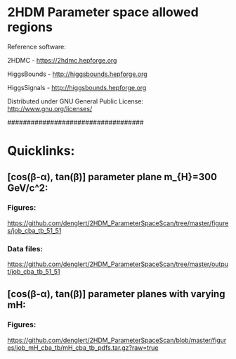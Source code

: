 # 2HDM Parameter space allowed regions

Reference software:

2HDMC - https://2hdmc.hepforge.org

HiggsBounds - http://higgsbounds.hepforge.org

HiggsSignals - http://higgsbounds.hepforge.org

Distributed under GNU General Public License: http://www.gnu.org/licenses/

###################################

# Quicklinks:

## [cos(&beta;-&alpha;), tan(&beta;)] parameter plane m_{H}=300 GeV/c^2:
 
### Figures:
https://github.com/denglert/2HDM_ParameterSpaceScan/tree/master/figures/job_cba_tb_51_51

### Data files:
https://github.com/denglert/2HDM_ParameterSpaceScan/tree/master/output/job_cba_tb_51_51

## [cos(&beta;-&alpha;), tan(&beta;)] parameter planes with varying mH:

### Figures:
https://github.com/denglert/2HDM_ParameterSpaceScan/blob/master/figures/job_mH_cba_tb/mH_cba_tb_pdfs.tar.gz?raw=true
